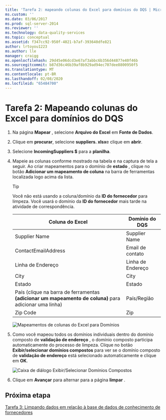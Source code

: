 ```yaml
---
title: 'Tarefa 2: mapeando colunas do Excel para domínios do DQS | Microsoft Docs'
ms.custom: ''
ms.date: 03/06/2017
ms.prod: sql-server-2014
ms.reviewer: ''
ms.technology: data-quality-services
ms.topic: conceptual
ms.assetid: f347cc92-950f-4021-b7af-393640dfe821
author: lrtoyou1223
ms.author: lle
manager: craigg
ms.openlocfilehash: 29d45e06dcd3e67af3abbc6b356d44877e40f46b
ms.sourcegitcommit: b87d36c46b39af8b929ad94ec707dee8800950f5
ms.translationtype: MT
ms.contentlocale: pt-BR
ms.lasthandoff: 02/08/2020
ms.locfileid: "65484700"
---
```

# <a name="task-2-mapping-excel-columns-to-dqs-domains"></a>Tarefa 2: Mapeando colunas do Excel para domínios do DQS
    
1.  Na página **Mapear** , selecione **Arquivo do Excel** em **Fonte de Dados**.  
  
2.  Clique em **procurar**, selecione **suppliers. xlsx**e clique em **abrir**.  
  
3.  Selecione **IncomingSuppliers $** para a **planilha**.  
  
4.  Mapeie as colunas conforme mostrado na tabela e na captura de tela a seguir. Ao criar mapeamentos para o domínio de **estado** , clique no botão **Adicionar um mapeamento de coluna** na barra de ferramentas localizada logo acima da lista.  
  
    > [!TIP]  
    >  Você não está usando a coluna/domínio da **ID do fornecedor** para limpeza. Você usará o domínio da **ID do fornecedor** mais tarde na atividade de correspondência.  
  
    |Coluna do Excel|Domínio do DQS|  
    |------------------|----------------|  
    |Supplier Name|Supplier Name|  
    |ContactEmailAddress|Email de contato|  
    |Linha de Endereço|Linha de Endereço|  
    |City|City|  
    |Estado|Estado|  
    |País (clique na barra de ferramentas **(adicionar um mapeamento de coluna)** para adicionar uma linha)|País/Região|  
    |Zip Code|Zip|  
  
     ![Mapeamentos de colunas do Excel para Domínios](../../2014/tutorials/media/et-mappingexcelcolumnstodqsdomains-01.jpg "Mapeamentos de colunas do Excel para Domínios")  
  
5.  Como você mapeou todos os domínios individuais dentro do domínio composto de **validação de endereço** , o domínio composto participa automaticamente do processo de limpeza. Clique no botão **Exibir/selecionar domínios compostos** para ver se o domínio composto de **validação de endereço** está selecionado automaticamente e clique em **OK**.  
  
     ![Caixa de diálogo Exibir/Selecionar Domínios Compostos](../../2014/tutorials/media/et-mappingexcelcolumnstodqsdomains-02.jpg "Caixa de diálogo Exibir/Selecionar Domínios Compostos")  
  
6.  Clique em **Avançar** para alternar para a página **limpar** .  
  
## <a name="next-step"></a>Próxima etapa  
 [Tarefa 3: Limpando dados em relação à base de dados de conhecimento de fornecedores](../../2014/tutorials/task-3-cleansing-data-against-the-suppliers-knowledge-base.md)  
  
  
